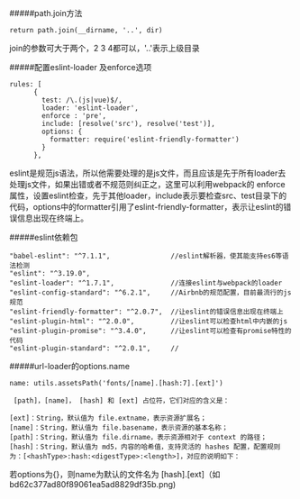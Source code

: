 
#####path.join方法
```
return path.join(__dirname, '..', dir)
```
join的参数可大于两个，2 3 4都可以，'..'表示上级目录


#####配置eslint-loader 及enforce选项
```
rules: [
      {
        test: /\.(js|vue)$/,
        loader: 'eslint-loader',
        enforce : 'pre',
        include: [resolve('src'), resolve('test')],
        options: {
          formatter: require('eslint-friendly-formatter')
        }
      },
```
eslint是规范js语法，所以他需要处理的是js文件，而且应该是先于所有loader去处理js文件，如果出错或者不规范则纠正之，这里可以利用webpack的 enforce 属性，设置eslint检查，先于其他loader，include表示要检查src、test目录下的代码，options中的formatter引用了eslint-friendly-formatter，表示让eslint的错误信息出现在终端上。


#####eslint依赖包
```
"babel-eslint": "^7.1.1",               //eslint解析器，使其能支持es6等语法检测
"eslint": "^3.19.0",
"eslint-loader": "^1.7.1",              //连接eslint与webpack的loader
"eslint-config-standard": "^6.2.1",     //Airbnb的规范配置，目前最流行的js规范
"eslint-friendly-formatter": "^2.0.7",  //让eslint的错误信息出现在终端上
"eslint-plugin-html": "^2.0.0",         //让eslint可以检查html中内嵌的js
"eslint-plugin-promise": "^3.4.0",      //让eslint可以检查有promise特性的代码
"eslint-plugin-standard": "^2.0.1",     //
```

#####url-loader的options.name

```
name: utils.assetsPath('fonts/[name].[hash:7].[ext]')
```

```
 [path]，[name]， [hash] 和 [ext] 占位符，它们对应的含义是：

[ext]：String，默认值为 file.extname，表示资源扩展名；
[name]：String，默认值为 file.basename，表示资源的基本名称；
[path]：String，默认值为 file.dirname，表示资源相对于 context 的路径；
[hash]：String，默认值为 md5，内容的哈希值，支持灵活的 hashes 配置，配置规则为：[<hashType>:hash:<digestType>:<length>]，对应的说明如下：
```

若options为{}，则name为默认的文件名为 \[hash\].\[ext\]（如 bd62c377ad80f89061ea5ad8829df35b.png)



